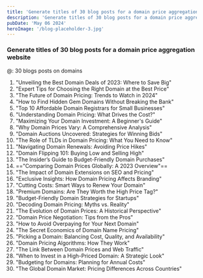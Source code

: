 ```yaml
---
title: 'Generate titles of 30 blog posts for a domain price aggregation website'
description: 'Generate titles of 30 blog posts for a domain price aggregation website'
pubDate: 'May 06 2024'
heroImage: '/blog-placeholder-3.jpg'
---
```


### Generate titles of 30 blog posts for a domain price aggregation website

\@: 30 blogs posts on domains

1. "Unveiling the Best Domain Deals of 2023: Where to Save Big"
2. "Expert Tips for Choosing the Right Domain at the Best Price"
3. "The Future of Domain Pricing: Trends to Watch in 2024"
4. "How to Find Hidden Gem Domains Without Breaking the Bank"
5. "Top 10 Affordable Domain Registrars for Small Businesses"
6. "Understanding Domain Pricing: What Drives the Cost?"
7. "Maximizing Your Domain Investment: A Beginner's Guide"
8. "Why Domain Prices Vary: A Comprehensive Analysis"
9. "Domain Auctions Uncovered: Strategies for Winning Bids"
10. "The Role of TLDs in Domain Pricing: What You Need to Know"
11. "Navigating Domain Renewals: Avoiding Price Hikes"
12. "Domain Flipping 101: Buying Low and Selling High"
13. "The Insider’s Guide to Budget-Friendly Domain Purchases"
14. =="Comparing Domain Prices Globally: A 2023 Overview"==
15. "The Impact of Domain Extensions on SEO and Pricing"
16. "Exclusive Insights: How Domain Pricing Affects Branding"
17. "Cutting Costs: Smart Ways to Renew Your Domain"
18. "Premium Domains: Are They Worth the High Price Tag?"
19. "Budget-Friendly Domain Strategies for Startups"
20. "Decoding Domain Pricing: Myths vs. Reality"
21. "The Evolution of Domain Prices: A Historical Perspective"
22. "Domain Price Negotiation: Tips from the Pros"
23. "How to Avoid Overpaying for Your Next Domain"
24. "The Secret Economics of Domain Name Pricing"
25. "Picking a Domain: Balancing Cost, Quality, and Availability"
26. "Domain Pricing Algorithms: How They Work"
27. "The Link Between Domain Prices and Web Traffic"
28. "When to Invest in a High-Priced Domain: A Strategic Look"
29. "Budgeting for Domains: Planning for Annual Costs"
30. "The Global Domain Market: Pricing Differences Across Countries"
